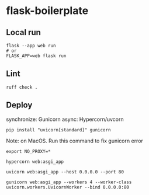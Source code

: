 # flask-boilerplate

## Local run

```shell
flask --app web run
# or
FLASK_APP=web flask run
```

## Lint

```shell
ruff check .
```

## Deploy

synchronize: Gunicorn
async: Hypercorn/uvcorn

```shell
pip install "uvicorn[standard]" gunicorn
````

Note: on MacOS. Run this command to fix gunicorn error

```shell
export NO_PROXY=*
```

```shell
hypercorn web:asgi_app

uvicorn web:asgi_app --host 0.0.0.0 --port 80

gunicorn web:asgi_app --workers 4 --worker-class uvicorn.workers.UvicornWorker --bind 0.0.0.0:80
```
